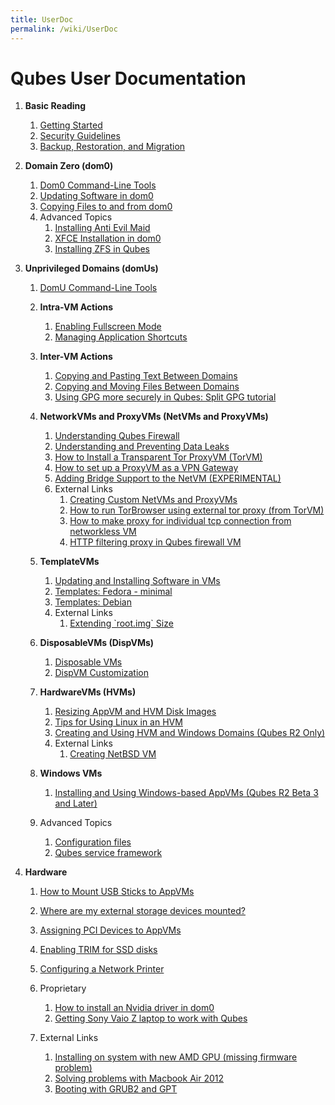 ```yaml
---
title: UserDoc
permalink: /wiki/UserDoc
---
```


Qubes User Documentation
========================

1.  **Basic Reading**
    1.  [Getting Started](/wiki/GettingStarted)
    2.  [Security Guidelines](/wiki/SecurityGuidelines)
    3.  [Backup, Restoration, and Migration](/wiki/BackupRestore)

2.  **Domain Zero (dom0)**
    1.  [Dom0 Command-Line Tools](/wiki/DomZeroTools)
    2.  [Updating Software in dom0](/wiki/SoftwareUpdateDom0)
    3.  [Copying Files to and from dom0](/wiki/CopyToDomZero)
    4.  Advanced Topics
        1.  [Installing Anti Evil Maid](/wiki/AntiEvilMaid)
        2.  [XFCE Installation in dom0](/wiki/UserDoc/XFCE)
        3.  [Installing ZFS in Qubes](/wiki/ZFS)

3.  **Unprivileged Domains (domUs)**
    1.  [DomU Command-Line Tools](/wiki/VmTools)
    2.  **Intra-VM Actions**
        1.  [Enabling Fullscreen Mode](/wiki/FullScreenMode)
        2.  [Managing Application Shortcuts](/wiki/ManagingAppVmShortcuts)

    3.  **Inter-VM Actions**
        1.  [Copying and Pasting Text Between Domains](/wiki/CopyPaste)
        2.  [Copying and Moving Files Between Domains](/wiki/CopyingFiles)
        3.  [Using GPG more securely in Qubes: Split GPG tutorial](/wiki/UserDoc/SplitGpg)

    4.  **NetworkVMs and ProxyVMs (NetVMs and ProxyVMs)**
        1.  [Understanding Qubes Firewall](/wiki/QubesFirewall)
        2.  [Understanding and Preventing Data Leaks](/wiki/DataLeaks)
        3.  [How to Install a Transparent Tor ProxyVM (TorVM)](/wiki/UserDoc/TorVM)
        4.  [How to set up a ProxyVM as a VPN Gateway](/wiki/VPN)
        5.  [Adding Bridge Support to the NetVM (EXPERIMENTAL)](/wiki/NetworkBridgeSupport)
        6.  External Links
            1.  [​Creating Custom NetVMs and ProxyVMs](http://theinvisiblethings.blogspot.com/2011/09/playing-with-qubes-networking-for-fun.html)
            2.  [​How to run TorBrowser using external tor proxy (from TorVM)](https://groups.google.com/group/qubes-devel/msg/34f67194d3422bfa)
            3.  [​How to make proxy for individual tcp connection from networkless VM](https://groups.google.com/group/qubes-devel/msg/4ca950ab6d7cd11a)
            4.  [​HTTP filtering proxy in Qubes firewall VM](https://groups.google.com/group/qubes-devel/browse_thread/thread/5252bc3f6ed4b43e/d881deb5afaa2a6c#39c95d63fccca12b)

    5.  **TemplateVMs**
        1.  [Updating and Installing Software in VMs](/wiki/SoftwareUpdateVM)
        2.  [Templates: Fedora - minimal](/wiki/Templates/FedoraMinimal)
        3.  [Templates: Debian](/wiki/Templates/Debian)
        4.  External Links
            1.  [​Extending \`root.img\` Size](https://groups.google.com/group/qubes-devel/msg/9d1ac581236ca9b4)

    6.  **DisposableVMs (DispVMs)**
        1.  [Disposable VMs](/wiki/DisposableVms)
        2.  [DispVM Customization](/wiki/UserDoc/DispVMCustomization)

    7.  **HardwareVMs (HVMs)**
        1.  [Resizing AppVM and HVM Disk Images](/wiki/ResizeDiskImage)
        2.  [Tips for Using Linux in an HVM](/wiki/LinuxHVMTips)
        3.  [Creating and Using HVM and Windows Domains (Qubes R2 Only)](/wiki/HvmCreate)
        4.  External Links
            1.  [​Creating NetBSD VM](https://groups.google.com/group/qubes-devel/msg/4015c8900a813985)

    8.  **Windows VMs**
        1.  [Installing and Using Windows-based AppVMs (Qubes R2 Beta 3 and Later)](/wiki/WindowsAppVms)

    9.  Advanced Topics
        1.  [Configuration files](/wiki/UserDoc/ConfigFiles)
        2.  [Qubes service framework](/wiki/QubesService)

4.  **Hardware**
    1.  [How to Mount USB Sticks to AppVMs](/wiki/StickMounting)
    2.  [Where are my external storage devices mounted?](/wiki/ExternalDeviceMountPoint)
    3.  [Assigning PCI Devices to AppVMs](/wiki/AssigningDevices)
    4.  [Enabling TRIM for SSD disks](/wiki/DiskTRIM)
    5.  [Configuring a Network Printer](/wiki/NetworkPrinter)
    6.  Proprietary
        1.  [How to install an Nvidia driver in dom0](/wiki/InstallNvidiaDriver)
        2.  [Getting Sony Vaio Z laptop to work with Qubes](/wiki/SonyVaioTinkering)

    7.  External Links
        1.  [​Installing on system with new AMD GPU (missing firmware problem)](https://groups.google.com/group/qubes-devel/browse_thread/thread/e27a57b0eda62f76)
        2.  [​Solving problems with Macbook Air 2012](https://groups.google.com/group/qubes-devel/browse_thread/thread/b8b0d819d2a4fc39/d50a72449107ab21#8a9268c09d105e69)
        3.  [​Booting with GRUB2 and GPT](https://groups.google.com/group/qubes-devel/browse_thread/thread/e4ac093cabd37d2b/d5090c20d92c4128#d5090c20d92c4128)


